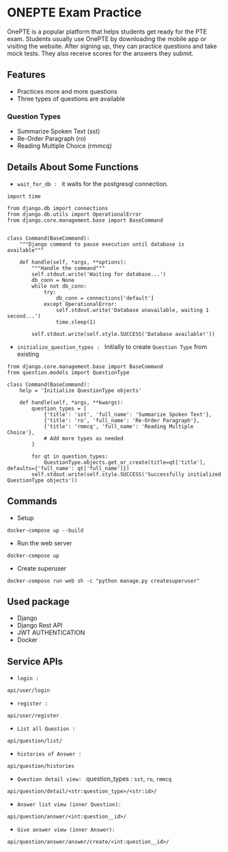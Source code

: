 # ONEPTE Exam Practice
OnePTE is a popular platform that helps students get ready for the PTE exam. Students usually use OnePTE by downloading the mobile app or visiting the website. After signing up, they can practice questions and take mock tests. They also receive scores for the answers they submit.

## Features
* Practices more and more questions
* Three types of questions are available

### Question Types
* Summarize Spoken Text (sst)
* Re-Order Paragraph (ro)
* Reading Multiple Choice (rmmcq)


## Details About Some Functions
* `wait_for_db : ` it waits for the postgresql connection.
```
import time

from django.db import connections
from django.db.utils import OperationalError
from django.core.management.base import BaseCommand


class Command(BaseCommand):
    """Django command to pause execution until database is available"""

    def handle(self, *args, **options):
        """Handle the command"""
        self.stdout.write('Waiting for database...')
        db_conn = None
        while not db_conn:
            try:
                db_conn = connections['default']
            except OperationalError:
                self.stdout.write('Database unavailable, waiting 1 second...')
                time.sleep(1)

        self.stdout.write(self.style.SUCCESS('Database available!'))
```

* `initialize_question_types : ` Initially to create `Question Type` from existing
```
from django.core.management.base import BaseCommand
from question.models import QuestionType

class Command(BaseCommand):
    help = 'Initialize QuestionType objects'

    def handle(self, *args, **kwargs):
        question_types = [
            {'title': 'sst', 'full_name': 'Summarize Spoken Text'},
            {'title': 'ro', 'full_name': 'Re-Order Paragraph'},
            {'title': 'rmmcq', 'full_name': 'Reading Multiple Choice'},
            # Add more types as needed
        ]

        for qt in question_types:
            QuestionType.objects.get_or_create(title=qt['title'], defaults={'full_name': qt['full_name']})
        self.stdout.write(self.style.SUCCESS('Successfully initialized QuestionType objects'))

```


## Commands
* Setup
```
docker-compose up --build
```
* Run the web server
```
docker-compose up
```
* Create superuser
```
docker-compose run web sh -c "python manage.py createsuperuser"
```

## Used package
* Django
* Django Rest API
* JWT AUTHENTICATION
* Docker

## Service APIs
* `login :` 
```
api/user/login
```
* `register :` 
```
api/user/register
```
* `List all Question : `
```
api/question/list/
```
* `histories of Answer : `
```
api/question/histories
```
* `Question detail view: ` question_types : `sst`, `ro`, `rmmcq`
```
api/question/detail/<str:question_type>/<str:id>/
```
* `Answer list view (inner Question): `
```
api/question/answer/<int:question__id>/
```
* `Give answer view (inner Answer): `
```
api/question/answer/answer/create/<int:question__id>/
```
